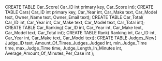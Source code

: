 CREATE TABLE Car_Score(
   Car_ID int primary key,
   Car_Score int);
CREATE TABLE Cars(
   Car_ID int primary key,
   Car_Year int,
   Car_Make text,
   Car_Model text,
   Owner_Name text,
   Owner_Email text);
CREATE TABLE Car_Total(
   Car_ID int,
   Car_Year int,
   Car_Make text,
   Car_Model text,
   Car_Total int);
CREATE TABLE Car_Ranking(
   Car_ID int,
   Car_Year int,
   Car_Make text,
   Car_Model text,
   Car_Total int);
CREATE TABLE Rank(
   Ranking int,
   Car_ID int,
   Car_Year int,
   Car_Make text,
   Car_Model text);
CREATE TABLE Judges_New(
    Judge_ID text,
    Amount_Of_Times_Judges_Judged Int,
    min_Judge_Time time,
    max_Judge_Time time,
    Judge_Length_In_Minutes int,
    Average_Amount_Of_Minutes_Per_Case int
);